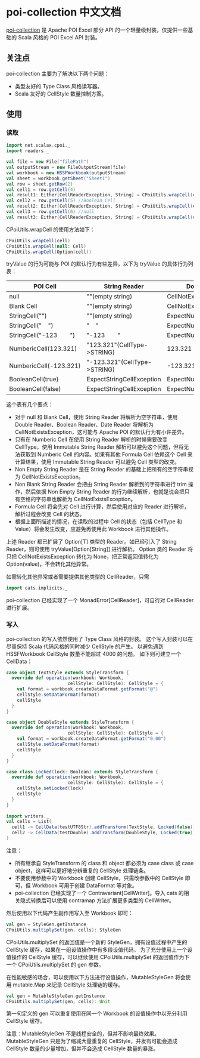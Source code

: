 # poi-collection 中文文档

[poi-collection](https://github.com/scalax/poi-collection) 是 Apache POI
Excel 部分 API 的一个轻量级封装，仅提供一些基础的 Scala 风格的 POI Excel API 封装。

## 关注点

poi-collection 主要为了解决以下两个问题：
* 类型友好的 Type Class 风格读写器。
* Scala 友好的 CellStyle 数量控制方案。

## 使用

### 读取

```scala
import net.scalax.cpoi._
import readers._

val file = new File("filePath")
val outputStream = new FileOutputStream(file)
val workbook = new HSSFWorkbook(outputStream)
val sheet = workbook.getSheet("Sheet1")
val row = sheet.getRow(2)
val cell1 = row.getCell(4)
val result1: Either[CellReaderException, String] = CPoiUtils.wrapCell(cell1).tryValue[String] //Right("Test")
val cell2 = row.getCell(5) //Boolean Cell
val result2: Either[CellReaderException, String] = CPoiUtils.wrapCell(cell2).tryValue[String] //Left(ExpectStringCellException)
val cell3 = row.getCell(6) //null
val result3: Either[CellReaderException, String] = CPoiUtils.wrapCell(cell3).tryValue[Option[Double]] //Right(None)
```

CPoiUtils.wrapCell 的使用方法如下：
```scala
CPoiUtils.wrapCell(cell)
CPoiUtils.wrapCell(null: Cell)
CPoiUtils.wrapCell(Option(cell))
```

tryValue 的行为可能与 POI 的默认行为有些差异，以下为 tryValue 的具体行为列表：

| POI Cell | String Reader | Double Reader | Boolean Reader | Date Reader | Immutable String Reader | Non Empty String Reader | Non Blank String Reader |
|-------|-------|-------|-------|-------|-------|-------|-------|
| null | ""(empty string) | CellNotExistsException | CellNotExistsException | CellNotExistsException | ""(empty string) | CellNotExistsException | CellNotExistsException |
| Blank Cell | ""(empty string) | CellNotExistsException | CellNotExistsException | CellNotExistsException | ""(empty string) | CellNotExistsException | CellNotExistsException |
| StringCell("") | ""(empty string) | ExpectNumericCellException | ExpectBooleanCellException | ExpectDateException | ""(empty string) | CellNotExistsException | CellNotExistsException |
| StringCell("&nbsp;&nbsp;&nbsp;&nbsp;") | "&nbsp;&nbsp;&nbsp;&nbsp;" | ExpectNumericCellException | ExpectBooleanCellException | ExpectDateException | "&nbsp;&nbsp;&nbsp;&nbsp;" | "&nbsp;&nbsp;&nbsp;&nbsp;" | CellNotExistsException |
| StringCell("-123&nbsp;&nbsp;&nbsp;&nbsp;&nbsp;&nbsp;&nbsp;&nbsp;") | "-123&nbsp;&nbsp;&nbsp;&nbsp;&nbsp;&nbsp;&nbsp;&nbsp;" | ExpectNumericCellException | ExpectBooleanCellException | ExpectDateException | "-123&nbsp;&nbsp;&nbsp;&nbsp;&nbsp;&nbsp;&nbsp;&nbsp;" | "-123&nbsp;&nbsp;&nbsp;&nbsp;&nbsp;&nbsp;&nbsp;&nbsp;" | "-123" |
| NumbericCell(123.321) | "123.321"(CellType->STRING) | 123.321 | ExpectBooleanCellException | Date(-2198535808600L) | ExpectStringCellException | "123.321"(CellType->STRING) | "123.321"(CellType->STRING) |
| NumbericCell(-123.321) | "-123.321"(CellType->STRING) | -123.321 | ExpectBooleanCellException | ExpectDateException | ExpectStringCellException | "-123.321"(CellType->STRING) | "-123.321"(CellType->STRING) |
| BooleanCell(true) | ExpectStringCellException | ExpectNumericCellException | true | ExpectDateException | ExpectStringCellException | ExpectStringCellException | ExpectStringCellException |
| BooleanCell(false) | ExpectStringCellException | ExpectNumericCellException | false | ExpectDateException | ExpectStringCellException | ExpectStringCellException | ExpectStringCellException |

这个表有几个要点：
* 对于 null 和 Blank Cell，使用 String Reader 将解析为空字符串，使用 Double Reader、Boolean Reader、Date Reader
将解析为 CellNotExistsException，这可能与 Apache POI 的默认行为有小许差异。
* 只有在 Numberic Cell 在使用 String Reader 解析的时候需要改变 CellType，使用 Immutable String Reader 解析可以避免这个问题，但将无法获取到
Numberic Cell 的内容。如果有其他 Formula Cell 依赖这个 Cell 来计算结果，使用 Immutable String Reader 可以避免 Cell 类型的改变。
* Non Empty String Reader 是在 String Reader 的基础上把所有的空字符串视为 CellNotExistsException。
* Non Blank String Reader 会把由 String Reader 解析到的字符串进行 trim 操作，然后依据 Non Empty String Reader 的行为继续解析，也就是说会把只有空格的字符串也解析为 CellNotExistsException。
* Formula Cell 将会先对 Cell 进行计算，然后使用对应的 Reader 进行解析，解析过程会改变 Cell 的状态。
* 根据上面所描述的情况，在读取的过程中 Cell 的状态（包括 CellType 和 Value）将会发生改变，应避免再使用此 Workbook 进行其他操作。

上述 Reader 都已扩展了 Option[T] 类型的 Reader。如已经引入了 String Reader，则可使用 tryValue[Option[String]] 进行解析。
Option 类的 Reader 将只把 CellNotExistsException 转化为 None，把正常返回值转化为 Option(value)，不会转化其他异常。

如需转化其他异常或者需要提供其他类型的 CellReader，只需
```scala
import cats.implicits._
```
poi-collection 已经实现了一个 MonadError[CellReader]，可自行对 CellReader 进行扩展。

### 写入

poi-collection 的写入依然使用了 Type Class 风格的封装。
这个写入封装可以在尽量保持 Scala 代码风格的同时减少 CellStyle 的产生。
以避免遇到 HSSFWorkbook CellStyle 数量不能超过 4000 的问题。
如下则可建立一个 CellData：
```scala
case object TextStyle extends StyleTransform {
  override def operation(workbook: Workbook,
                       cellStyle: CellStyle): CellStyle = {
    val format = workbook.createDataFormat.getFormat("@")
    cellStyle.setDataFormat(format)
    cellStyle
  }
}

case object DoubleStyle extends StyleTransform {
  override def operation(workbook: Workbook,
                       cellStyle: CellStyle): CellStyle = {
    val format = workbook.createDataFormat.getFormat("0.00")
    cellStyle.setDataFormat(format)
    cellStyle
  }
}

case class Locked(lock: Boolean) extends StyleTransform {
  override def operation(workbook: Workbook,
                       cellStyle: CellStyle): CellStyle = {
    cellStyle.setLocked(lock)
    cellStyle
  }
}
  
import writers._
val cells = List(
  cell1 -> CellData(testUTF8Str).addTransform(TextStyle, Locked(false)),
  cell2 -> CellData(testDouble).addTransform(DoubleStyle, Locked(true))
)
```
注意：
* 所有继承自 StyleTransform 的 class 和 object 都必须为 case class 或 case object，这样可以更好地分辨重复的 CellStyle
处理链条。
* 不要使用参数中的 Workbook 创建 CellStyle，只需改参数中的 CellStyle 即可，但 Workbook 可用于创建 DataFormat 等对象。
* poi-collection 已经实现了一个 Contravariant[CellWriter]。导入 cats 的相关隐式转换后可以使用 contramap
方法扩展更多类型的 CellWriter。

然后使用以下代码产生副作用写入至 Workbook 即可：
```scala
val gen = StyleGen.getInstance
CPoiUtils.multiplySet(gen, cells): StyleGen
```
CPoiUtils.multiplySet 的返回值是一个新的 StyleGen，拥有设值过程中产生的 CellStyle 缓存，如果在一组设值操作中有多段设值代码，
为了充分使用上一个设值操作的 CellStyle 缓存，可以继续使用
CPoiUtils.multiplySet 的返回值作为下一个 CPoiUtils.multiplySet 的 gen 参数。

在性能敏感的场合，可以使用以下方法进行设值操作，MutableStyleGen 将会使用 mutable.Map 来记录 CellStyle 处理链的缓存。
```scala
val gen = MutableStyleGen.getInstance
CPoiUtils.multiplySet(gen, cells): Unit
```
第一句定义的 gen 可以重复使用在同一个 Workbook 的设值操作中以充分利用 CellStyle 缓存。

注意：MutableStyleGen 不是线程安全的，但并不影响最终效果。MutableStyleGen
只是为了缩减大量重复的 CellStyle，并发有可能会造成 CellStyle 数量的少量增加，但并不会造成 CellStyle 数量的暴涨。
